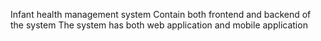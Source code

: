 Infant health management system
Contain both frontend and backend of the system
The system has both web application and mobile application
